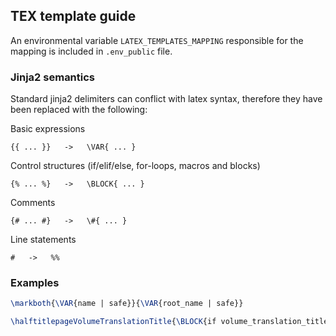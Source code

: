## TEX template guide

An environmental variable `LATEX_TEMPLATES_MAPPING` responsible for the mapping is included in `.env_public` file.

### Jinja2 semantics

Standard jinja2 delimiters can conflict with latex syntax, therefore they have been replaced with the following:

Basic expressions

`{{ ... }}   ->   \VAR{ ... }`

Control structures (if/elif/else, for-loops, macros and blocks)

`{% ... %}   ->   \BLOCK{ ... }`

Comments

`{# ... #}   ->   \#{ ... }`

Line statements

`#   ->   %%`

### Examples

```latex
\markboth{\VAR{name | safe}}{\VAR{root_name | safe}}

\halftitlepageVolumeTranslationTitle{\BLOCK{if volume_translation_title}\VAR{volume_translation_title | safe}\BLOCK{endif}}
```
